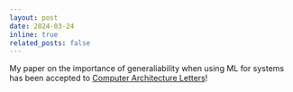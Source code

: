 ```yaml
---
layout: post
date: 2024-03-24
inline: true
related_posts: false
---
```


My paper on the importance of generaliability when using ML for systems has been accepted to [Computer Architecture Letters](https://www.computer.org/csdl/journal/ca)!
